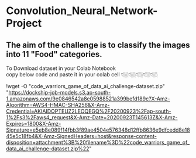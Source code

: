 # Convolution_Neural_Network-Project
## The aim of the challenge is to classify the images into 11 "Food" categories.

To Download dataset in your Colab Notebook             
copy below code and paste it in your colab cell 👇🏼👇🏼👇🏼👇🏼👇🏼    

!wget -O "code_warriors_game_of_data_ai_challenge-dataset.zip" "https://dockship-job-models.s3.ap-south-1.amazonaws.com/9e0846542a8e05988521a399befd189c?X-Amz-Algorithm=AWS4-HMAC-SHA256&X-Amz-Credential=AKIAIDOPTEUZ2LEOQEGQ%2F20200923%2Fap-south-1%2Fs3%2Faws4_request&X-Amz-Date=20200923T145613Z&X-Amz-Expires=1800&X-Amz-Signature=e5eb8e089f14fbb3f89ae4504e576348d12ffb8636e9dfcedd8e1845e5c18fb4&X-Amz-SignedHeaders=host&response-content-disposition=attachment%3B%20filename%3D%22code_warriors_game_of_data_ai_challenge-dataset.zip%22"


